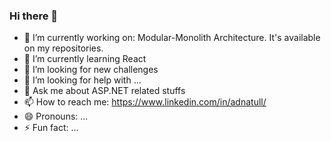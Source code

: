 ### Hi there 👋


- 🔭 I’m currently working on: Modular-Monolith Architecture. It's available on my repositories.
- 🌱 I’m currently learning React
- 👯 I’m looking for new challenges
- 🤔 I’m looking for help with ...
- 💬 Ask me about ASP.NET related stuffs
- 📫 How to reach me: https://www.linkedin.com/in/adnatull/
- 😄 Pronouns: ...
- ⚡ Fun fact: ...

